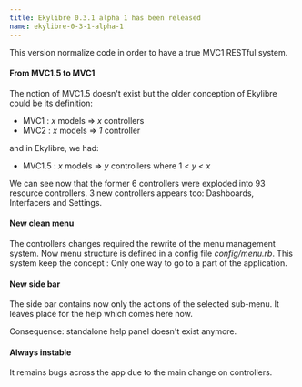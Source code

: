 ```yaml
---
title: Ekylibre 0.3.1 alpha 1 has been released
name: ekylibre-0-3-1-alpha-1
---
```

This version normalize code in order to have a true MVC1 RESTful system.

#### From MVC1.5 to MVC1

The notion of MVC1.5 doesn't exist but the older conception of Ekylibre could be its definition:

  - MVC1 : *x* models ⇒ *x* controllers
  - MVC2 : *x* models ⇒ *1* controller

and in Ekylibre, we had:

  - MVC1.5 : *x* models ⇒ *y* controllers where 1 < *y* < *x*

We can see now that the former 6 controllers were exploded into 93 resource controllers. 3 new controllers appears too: Dashboards, Interfacers and Settings.

#### New clean menu

The controllers changes required the rewrite of the menu management system. Now menu structure is defined in a config file *config/menu.rb*. This system keep the concept : Only one way to go to a part of the application.

#### New side bar

The side bar contains now only the actions of the selected sub-menu. It leaves place for the help which comes here now.

Consequence: standalone help panel doesn't exist anymore.

#### Always instable

It remains bugs across the app due to the main change on controllers.
